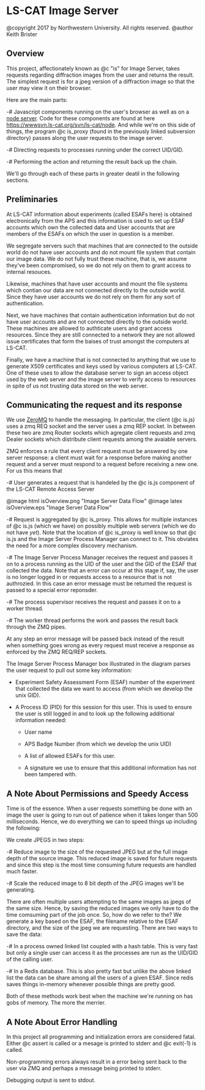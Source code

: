 LS-CAT Image Server
===================

@copyright 2017 by Northwestern University.  All rights reserved.
@author Keith Brister

Overview
--------

This project, affectionately known as @c "is" for Image Server, takes
requests regarding diffraction images from the user and returns the
result.  The simplest request is for a jpeg version of a diffraction
image so that the user may view it on their browser.

Here are the main parts:

-# Javascript components running on the user's browser as well as on a
   [node server](https://nodejs.org).  Code for these components are
   found at here https://wwwsvn.ls-cat.org/svn/ls-cat/node.  And while
   we're on this side of things, the program @c is_proxy (found in the
   previously linked subversion directory) passes along the user
   requests to the image server.

-# Directing requests to processes running under the correct UID/GID.

-# Performing the action and returning the result back up the chain.


We'll go through each of these parts in greater deatil in the
following sections.


Preliminaries
-------------

At LS-CAT information about experiments (called ESAFs here) is
obtained electronically from the APS and this information is used to
set up ESAF accounts which own the collected data and User accounts
that are members of the ESAFs on which the user in question is a
member.

We segregate servers such that machines that are connected to the
outside world do not have user accounts and do not mount file system
that contain our image data.  We do not fully trust these machine,
that is, we assume they've been compromised, so we do not rely on them
to grant access to internal resouces.

Likewise, machines that have user accounts and mount the file systems
which contian our data are not connected directly to the outside
world.  Since they have user accounts we do not rely on them for any
sort of authentication.

Next, we have machines that contain authentication information but do
not have user accounts and are not connected directly to the outside
world.  These machines are allowed to authticate users and grant
access resources.  Since they are still connected to a network they
are not allowed issue certificates that form the baises of trust
amongst the computers at LS-CAT.

Finally, we have a machine that is not connected to anything that we
use to generate X509 certificates and keys used by various computers
at LS-CAT.  One of these uses to allow the database server to sign an
access object used by the web server and the image server to verify
access to resources in spite of us not trusting data stored on the web
server.


Communicating the request and its response
------------------------------------------

We use [ZeroMQ](http://zeromq.org) to handle the messaging.  In
particular, the client (@c is.js) uses a zmq REQ socket and the server
uses a zmq REP socket.  In between these two are zmq Router sockets
which agregate client requests and zmq Dealer sockets which
distribute client requests among the avaiable servers.

ZMQ enforces a rule that every client request must be answered by one
server response: a client must wait for a response before making
another request and a server must respond to a request before
receiving a new one.  For us this means that

-# User generates a request that is handeled by the @c is.js component
   of the LS-CAT Remote Access Server

@image html isOverview.png "Image Server Data Flow"
@image latex isOverview.eps "Image Server Data Flow"

-# Request is aggregated by @c is_proxy.  This allows for multiple
   instances of @c is.js (which we have) on possibly multiple web
   servers (which we do not have *yet*).  Note that the location of @c
   is_proxy is well know so that @c is.js and the Image Server Process
   Manager can connect to it.  This obviates the need for a more
   complex discovery mechanism.

-# The Image Server Process Manager receives the request and passes it
   on to a process running as the UID of the user and the GID of the
   ESAF that collected the data.  Note that an error can occur at this
   stage if, say, the user is no longer logged in or requests access
   to a resource that is not authrozied.  In this case an error
   message must be returned the request is passed to a special error
   reponsder.

-# The process supervisor receives the request and passes it on to a
   worker thread.

-# The worker thread performs the work and passes the result back
   through the ZMQ pipes.

At any step an error message will be passed back instead of the result
when something goes wrong as every request must receive a response as
enforced by the ZMQ REQ/REP sockets.

The Image Server Process Manager box illustrated in the diagram parses
the user request to pull out some key information:

 - Experiment Safety Assessment Form (ESAF) number of the experiment
   that collected the data we want to access (from which we develop
   the unix GID).

 - A Process ID (PID) for this session for this user.  This is used to
   ensure the user is still logged in and to look up the following
   additional information needed:

    + User name

    + APS Badge Number (from which we develop the unix UID)

    + A list of allowed ESAFs for this user.

    + A signature we use to ensure that this additional
      information has not been tampered with.

A Note About Permissions and Speedy Access
------------------------------------------

Time is of the essence.  When a user requests something be done with
an image the user is going to run out of patience when it takes longer
than 500 milliseconds.  Hence, we do everything we can to speed things
up including the following:

We create JPEGS in two steps:

 -# Reduce image to the size of the requested JPEG but at the full
    image depth of the source image.  This reduced image is saved for
    future requests and since this step is the most time consuming
    future requests are handled much faster.

 -# Scale the reduced image to 8 bit depth of the JPEG images we'll be
    generating.

There are often multiple users attempting to the same images as jpegs
of the same size.  Hence, by saving the reduced images we only have to
do the time comsuming part of the job once.  So, how do we refer to
the?  We generate a key based on the ESAF, the filename relative to
the ESAF directory, and the size of the jpeg we are requesting.  There
are two ways to save the data:

 -# In a process owned linked list coupled with a hash table.  This is
    very fast but only a single user can access it as the processes
    are run as the UID/GID of the calling user.

 -# In a Redis database.  This is also pretty fast but unlike the
    above linked list the data can be share among all the users of a
    given ESAF.  Since redis saves things in-memory whenever possible
    things are pretty good.

Both of these methods work best when the machine we're running on has
gobs of memory.  The more the merrier.


A Note About Error Handling
---------------------------

In this project all programming and initialization errors are
considered fatal.  Either @c assert is called or a mesage is printed
to stderr and @c exit(-1) is called.

Non-programming errors always result in a error being sent back to the
user via ZMQ and perhaps a message being printed to stderr.

Debugging output is sent to stdout.

